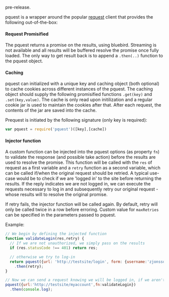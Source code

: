 pre-release. 

pquest is a wrapper around the popular [request](https://www.npmjs.org/package/request) client that provides the following out-of-the-box:

#### Request Promisified
The pquest returns a promise on the results, using bluebird.  Streaming is not available and all results will be buffered resolve the promise once fully loaded.   The only way to get result back is to append a `.then(..)` function to the pquest object.

#### Caching
pquest can initialized with a unique key and caching object (both optional) to cache cookies across different instances of the pquest.  The caching object should supply the following promisified functions `.get(key)` and `.set(key,value)`.  The cache is only read upon initilization and a regular cookie jar is used to maintain the cookies after that.   After each request, the contents of the jar are saved into the cache.

Prequest is initiated by the following signature (only key is required):
```js
var pquest = require('pquest')([key],[cache])
```

#### Injector function
A custom function can be injected into the pquest options (as property `fn`) to validate the response (and possible take action) before the results are used to resolve the promise.  This function will be called with the `res` of request as a first variable and a `retry` function as a second variable, which can be called if/when the original request should be retried. A typical use-case would be to check if we are 'logged in' to the site before returning the results.  If the reply indicates we are not logged in, we can execute the requests necessary to log in and subsequently retry our original request - whose results will to resolve the original promise.

If retry fails, the injector function will be called again.  By default, retry will only be called twice in a row before erroring.   Custom value for `maxRetries` can be specified in the parameters passed to pquest.

Example:

```js
// We begin by defining the injected function
function validateLogin(res,retry) {
  // If we are not unauthorized, we simply pass on the results
  if (res.statusCode !== 401) return res;

  // otherwise we try to log-in
  return pquest({url: 'http://testsite/login', form: {username:'zjonsson',password:'abc123',method:'POST'})
    .then(retry);
}

// Now we can send a request knowing we will be logged in, if we aren't already
pquest({url:'http://testsite/myaccount',fn:validateLogin})
  .then(console.log);
```

